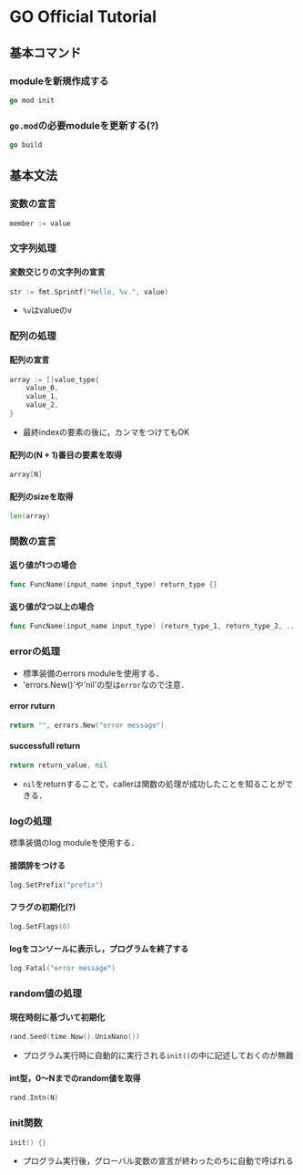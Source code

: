 # GO Official Tutorial
## 基本コマンド
### moduleを新規作成する
```go
go mod init
```
### `go.mod`の必要moduleを更新する(?)
```go
go build
```

## 基本文法
### 変数の宣言
```go
member := value
```

### 文字列処理
#### 変数交じりの文字列の宣言
```go
str := fmt.Sprintf("Hello, %v.", value)
```
+ `%v`はvalueのv

### 配列の処理
#### 配列の宣言
```go
array := []value_type{
    value_0,
    value_1,
    value_2,
}
```
+ 最終indexの要素の後に，カンマをつけてもOK
#### 配列の(N + 1)番目の要素を取得
```go
array[N]
```
#### 配列のsizeを取得
```go
len(array)
```

### 関数の宣言
#### 返り値が1つの場合
```go
func FuncName(input_name input_type) return_type {}
```
#### 返り値が2つ以上の場合
```go
func FuncName(input_name input_type) (return_type_1, return_type_2, ...) {}
```

### errorの処理
+ 標準装備のerrors moduleを使用する．
+ 'errors.New()'や'nil'の型は`error`なので注意．
#### error ruturn
```go
return "", errors.New("error message")
```
#### successfull return
```go
return return_value, nil
```
+ `nil`をreturnすることで，callerは関数の処理が成功したことを知ることができる．

### logの処理
標準装備のlog moduleを使用する．
#### 接頭辞をつける
```go
log.SetPrefix("prefix")
```
#### フラグの初期化(?)
```go
log.SetFlags(0)
```
#### logをコンソールに表示し，プログラムを終了する
```go
log.Fatal("error message")
```

### random値の処理
#### 現在時刻に基づいて初期化
```go
rand.Seed(time.Now().UnixNano())
```
+ プログラム実行時に自動的に実行される`init()`の中に記述しておくのが無難
#### int型，0～Nまでのrandom値を取得
```go
rand.Intn(N)
```

### init関数
```go
init() {}
```
+ プログラム実行後，グローバル変数の宣言が終わったのちに自動で呼ばれる